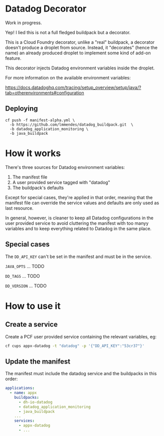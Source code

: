 # Datadog Decorator

Work in progress.

Yep! I lied this is not a full fledged buildpack but a decorator. 

This is a Cloud Foundry decorator, unlike a "real" buildpack, a decorator doesn't produce a droplet from source. Instead, it "decorates" (hence the name) an already produced droplet to implement some kind of add-on feature.

This decorator injects Datadog environment variables inside the droplet.

For more information on the available environment variables: 

https://docs.datadoghq.com/tracing/setup_overview/setup/java/?tab=otherenvironments#configuration


## Deploying

```
cf push -f manifest-alpha.yml \ 
  -b https://github.com/lmmendes/datadog_buildpack.git  \
  -b datadog_application_monitoring \
  -b java_buildpack
```

# How it works


There's three sources for Datadog environment variables:

1. The manifest file
2. A user provided service tagged with "datadog"
3. The buildpack's defaults

Except for special cases, they're applied in that order, meaning that the manifest file can override the service values and defaults are only used as last resource.

In general, however, is cleaner to keep all Datadog configurations in the user provided service to avoid cluttering the manifest with too manyy variables and to keep everything related to Datadog in the same place.


## Special cases

The `DD_API_KEY` can't be set in the manifest and must be in the service.

`JAVA_OPTS` ... TODO

`DD_TAGS` ... TODO

`DD_VERSION` ... TODO


# How to use it

## Create a service

Create a PCF user provided service containing the relevant variables, eg:

```bash
cf cups appx-datadog -t "datadog" -p '{"DD_API_KEY":"53cr37"}'
```

## Update the manifest


The manifest must include the datadog service and the buildpacks in this order:

```yaml
applications:
  - name: appx
    buildpacks:
      - dh-io-datadog
      - datadog_application_monitoring
      - java_buildpack
    ...
    services:
      - appx-datadog
      - ...
```


